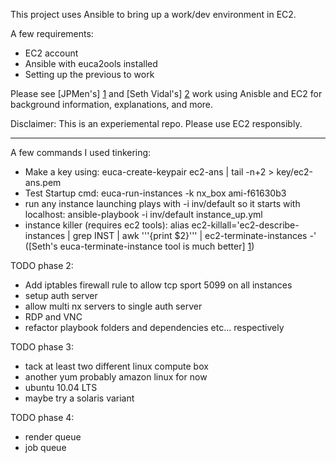 This project uses Ansible to bring up a work/dev environment in EC2.

A few requirements:
* EC2 account
* Ansible with euca2ools installed
* Setting up the previous to work

Please see [JPMen's] [1] and [Seth Vidal's] [2] work using Anisble and EC2 for background information, explanations, and more.

[1]: http://jpmens.net/2012/11/21/provisioning-centos-ec2-instances-with-ansible/

[2]: http://skvidal.wordpress.com/2012/10/31/ansible-and-cloud-instances/



Disclaimer: This is an experiemental repo. Please use EC2 responsibly.

---

A few commands I used tinkering:
* Make a key using: euca-create-keypair ec2-ans | tail -n+2 > key/ec2-ans.pem
* Test Startup cmd: euca-run-instances -k nx_box ami-f61630b3
* run any instance launching plays with -i inv/default so it starts with localhost: ansible-playbook -i inv/default instance_up.yml
* instance killer (requires ec2 tools): alias ec2-killall='ec2-describe-instances | grep INST | awk '\''{print $2}'\'' | ec2-terminate-instances -' ([Seth's euca-terminate-instance tool is much better] [1])

[1]: http://skvidal.wordpress.com/2012/11/02/euca-terminate-instances/

TODO phase 2:
* Add iptables firewall rule to allow tcp sport 5099 on all instances
* setup auth server
* allow multi nx servers to single auth server
* RDP and VNC
* refactor playbook folders and dependencies etc... respectively

TODO phase 3:
* tack at least two different linux compute box
* another yum probably amazon linux for now
* ubuntu 10.04 LTS
* maybe try a solaris variant


TODO phase 4:
* render queue
* job queue
